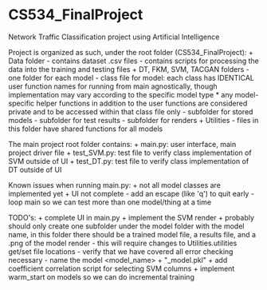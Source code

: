 # CS534_FinalProject
Network Traffic Classification project using Artificial Intelligence

Project is organized as such, under the root folder (CS534_FinalProject):
    + Data folder
        - contains dataset .csv files 
        - contains scripts for processing the data into the training and testing files
    + DT, FKM, SVM, TACGAN folders
        - one folder for each model
        - class file for model: each class has IDENTICAL user function names for running from main agnostically, though implementation may vary according to the specific model type
            * any model-specific helper functions in addition to the user functions are considered private and to be accessed within that class file only
        - subfolder for stored models
        - subfolder for test results
        - subfolder for renders 
    + Utilities
        - files in this folder have shared functions for all models
    
The main project root folder contains:
    + main.py: user interface, main project driver file
    + test_SVM.py: test file to verify class implementation of SVM outside of UI
    + test_DT.py: test file to verify class implementation of DT outside of UI

Known issues when running main.py:
    + not all model classes are implemented yet 
    + UI not complete
        - add an escape (like 'q') to quit early
        - loop main so we can test more than one model/thing at a time

TODO's: 
    + complete UI in main.py
    + implement the SVM render
    + probably should only create one subfolder under the model folder with the 
    model name, in this folder there should be a trained model file, a results file,
    and a .png of the model render
        - this will require changes to Utilities.utilities get/set file locations
        - verify that we have covered all error checking necessary
        - name the model <model_name> + "_model.pkl"
    + add coefficient correlation script for selecting SVM columns
    + implement warm_start on models so we can do incremental training

